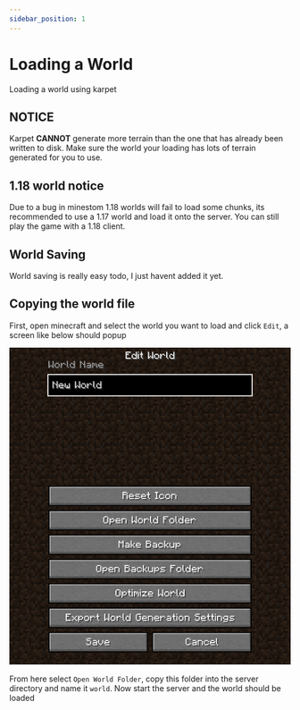 ```yaml
---
sidebar_position: 1
---
```

# Loading a World
Loading a world using karpet


## NOTICE
Karpet **CANNOT** generate more terrain than the one that has already been written to disk. Make sure the world your loading has lots of terrain generated for you to use.

## 1.18 world notice
Due to a bug in minestom 1.18 worlds will fail to load some chunks, its recommended to use a 1.17 world and load it onto the server. You can still play the game with a 1.18 client.

## World Saving
World saving is really easy todo, I just havent added it yet.


## Copying the world file
First, open minecraft and select the world you want to load and click ```Edit```, a screen like below should popup

![Edit World](/img/worldoptions.png)

From here select ```Open World Folder```, copy this folder into the server directory and name it ```world```. Now start the server and the world should be loaded